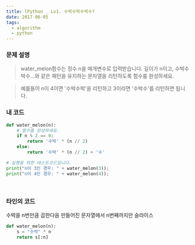 ```yaml
---
title: lPython _ Lv1. 수박수박수박수?
date: 2017-06-05
tags:
  - algorithm
  - python
---
```


### 문제 설명
> water_melon함수는 정수 n을 매개변수로 입력받습니다.
길이가 n이고, 수박수박수...와 같은 패턴을 유지하는 문자열을 리턴하도록 함수를 완성하세요.

> 예를들어 n이 4이면 '수박수박'을 리턴하고 3이라면 '수박수'를 리턴하면 됩니다.

### 내 코드

```python
def water_melon(n):
    # 함수를 완성하세요.
	if n % 2 == 0:
		return '수박' * (n // 2)
	else:
		return '수박' * (n // 2) + '수'

# 실행을 위한 테스트코드입니다.
print("n이 3인 경우: " + water_melon(3));
print("n이 4인 경우: " + water_melon(4));
```

<br>

### 타인의 코드

수박을 n번만큼 곱한다음 만들어진 문자열에서 n번째까지만 슬라이스

```python
def water_melon(n):
	s = "수박" * n
	return s[:n]
```
